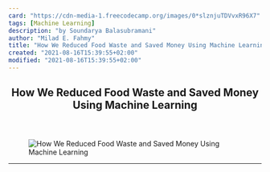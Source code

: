 ```yaml
---
card: "https://cdn-media-1.freecodecamp.org/images/0*slznjuTDVvxR96X7"
tags: [Machine Learning]
description: "by Soundarya Balasubramani"
author: "Milad E. Fahmy"
title: "How We Reduced Food Waste and Saved Money Using Machine Learning"
created: "2021-08-16T15:39:55+02:00"
modified: "2021-08-16T15:39:55+02:00"
---
```

<div class="site-wrapper">
<main id="site-main" class="site-main outer">
<div class="inner">
<article class="post-full post tag-machine-learning tag-data-science tag-python tag-analytics tag-food-waste ">
<header class="post-full-header">
<h1 class="post-full-title">How We Reduced Food Waste and Saved Money Using Machine Learning</h1>
</header>
<figure class="post-full-image">
<picture>
<source media="(max-width: 700px)" sizes="1px" srcset="data:image/gif;base64,R0lGODlhAQABAIAAAAAAAP///yH5BAEAAAAALAAAAAABAAEAAAIBRAA7 1w">
<source media="(min-width: 701px)" sizes="(max-width: 800px) 400px,
(max-width: 1170px) 700px,
1400px" srcset="https://cdn-media-1.freecodecamp.org/images/0*slznjuTDVvxR96X7 300w,
https://cdn-media-1.freecodecamp.org/images/0*slznjuTDVvxR96X7 600w,
https://cdn-media-1.freecodecamp.org/images/0*slznjuTDVvxR96X7 1000w,
https://cdn-media-1.freecodecamp.org/images/0*slznjuTDVvxR96X7 2000w">
<img onerror="this.style.display='none'" src="https://cdn-media-1.freecodecamp.org/images/0*slznjuTDVvxR96X7" alt="How We Reduced Food Waste and Saved Money Using Machine Learning">
</picture>
</figure>
<section class="post-full-content">
<div class="post-content medium-migrated-article">
</div>
<hr>
</section>
</article>
</div>
</main>
</div>
<!-- Google Tag Manager (noscript) -->
<!-- End Google Tag Manager (noscript) -->
